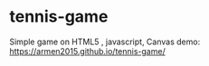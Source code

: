 # tennis-game
Simple game on HTML5 , javascript, Canvas
demo: https://armen2015.github.io/tennis-game/
